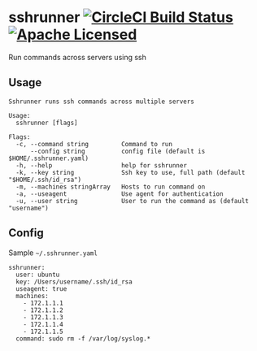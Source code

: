 # sshrunner [![CircleCI Build Status](https://circleci.com/gh/raravena80/sshrunner.svg?style=shield)](https://circleci.com/gh/raravena80/sshrunner) [![Apache Licensed](https://img.shields.io/badge/license-Apache2.0-blue.svg)](https://raw.githubusercontent.com/raravena80/sshrunner/master/LICENSE)
Run commands across servers using ssh

## Usage
```
Sshrunner runs ssh commands across multiple servers

Usage:
  sshrunner [flags]

Flags:
  -c, --command string         Command to run
      --config string          config file (default is $HOME/.sshrunner.yaml)
  -h, --help                   help for sshrunner
  -k, --key string             Ssh key to use, full path (default "$HOME/.ssh/id_rsa")
  -m, --machines stringArray   Hosts to run command on
  -a, --useagent               Use agent for authentication
  -u, --user string            User to run the command as (default "username")
```

## Config

Sample `~/.sshrunner.yaml`

```
sshrunner:
  user: ubuntu
  key: /Users/username/.ssh/id_rsa
  useagent: true
  machines:
    - 172.1.1.1
    - 172.1.1.2
    - 172.1.1.3
    - 172.1.1.4
    - 172.1.1.5
  command: sudo rm -f /var/log/syslog.*
```
